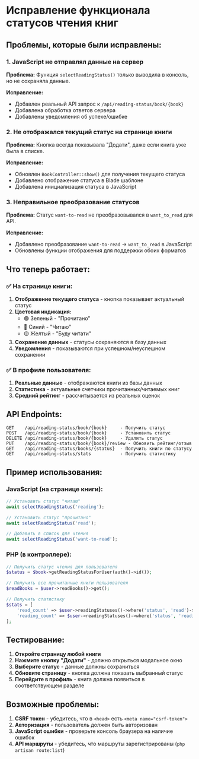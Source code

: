 # Исправление функционала статусов чтения книг

## Проблемы, которые были исправлены:

### 1. **JavaScript не отправлял данные на сервер**
**Проблема:** Функция `selectReadingStatus()` только выводила в консоль, но не сохраняла данные.

**Исправление:**
- Добавлен реальный API запрос к `/api/reading-status/book/{book}`
- Добавлена обработка ответов сервера
- Добавлены уведомления об успехе/ошибке

### 2. **Не отображался текущий статус на странице книги**
**Проблема:** Кнопка всегда показывала "Додати", даже если книга уже была в списке.

**Исправление:**
- Обновлен `BookController::show()` для получения текущего статуса
- Добавлено отображение статуса в Blade шаблоне
- Добавлена инициализация статуса в JavaScript

### 3. **Неправильное преобразование статусов**
**Проблема:** Статус `want-to-read` не преобразовывался в `want_to_read` для API.

**Исправление:**
- Добавлено преобразование `want-to-read` → `want_to_read` в JavaScript
- Обновлены функции отображения для поддержки обоих форматов

## Что теперь работает:

### ✅ **На странице книги:**
1. **Отображение текущего статуса** - кнопка показывает актуальный статус
2. **Цветовая индикация:**
   - 🟢 Зеленый - "Прочитано"
   - 🔵 Синий - "Читаю" 
   - 🟡 Желтый - "Буду читати"
3. **Сохранение данных** - статусы сохраняются в базу данных
4. **Уведомления** - показываются при успешном/неуспешном сохранении

### ✅ **В профиле пользователя:**
1. **Реальные данные** - отображаются книги из базы данных
2. **Статистика** - актуальные счетчики прочитанных/читаемых книг
3. **Средний рейтинг** - рассчитывается из реальных оценок

## API Endpoints:

```
GET    /api/reading-status/book/{book}     - Получить статус
POST   /api/reading-status/book/{book}     - Установить статус
DELETE /api/reading-status/book/{book}     - Удалить статус
PUT    /api/reading-status/book/{book}/review - Обновить рейтинг/отзыв
GET    /api/reading-status/books/{status}  - Получить книги по статусу
GET    /api/reading-status/stats           - Получить статистику
```

## Пример использования:

### JavaScript (на странице книги):
```javascript
// Установить статус "читаю"
await selectReadingStatus('reading');

// Установить статус "прочитано" 
await selectReadingStatus('read');

// Добавить в список для чтения
await selectReadingStatus('want-to-read');
```

### PHP (в контроллере):
```php
// Получить статус чтения для пользователя
$status = $book->getReadingStatusForUser(auth()->id());

// Получить все прочитанные книги пользователя
$readBooks = $user->readBooks()->get();

// Получить статистику
$stats = [
    'read_count' => $user->readingStatuses()->where('status', 'read')->count(),
    'reading_count' => $user->readingStatuses()->where('status', 'reading')->count(),
];
```

## Тестирование:

1. **Откройте страницу любой книги**
2. **Нажмите кнопку "Додати"** - должно открыться модальное окно
3. **Выберите статус** - данные должны сохраниться
4. **Обновите страницу** - кнопка должна показать выбранный статус
5. **Перейдите в профиль** - книга должна появиться в соответствующем разделе

## Возможные проблемы:

1. **CSRF токен** - убедитесь, что в `<head>` есть `<meta name="csrf-token">`
2. **Авторизация** - пользователь должен быть авторизован
3. **JavaScript ошибки** - проверьте консоль браузера на наличие ошибок
4. **API маршруты** - убедитесь, что маршруты зарегистрированы (`php artisan route:list`)
